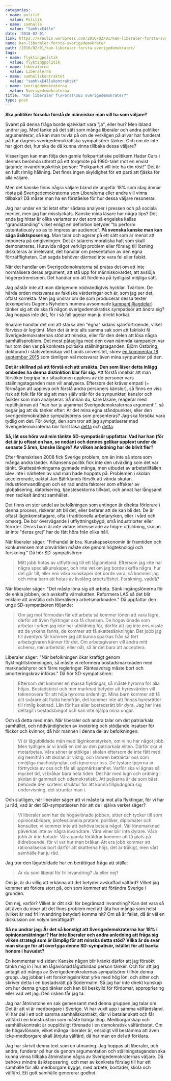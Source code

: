 ```yaml
---
categories:
- name: politik
  value: Politik
- name: samhalle
  value: "Samh\xE4lle"
date: '2016-02-01'
link: https://kraulis.wordpress.com/2016/02/01/kan-liberaler-forsta-sverigedemokrater/
name: kan-liberaler-forsta-sverigedemokrater
path: /2016/02/01/kan-liberaler-forsta-sverigedemokrater/
tags:
- name: flyktingpolitik
  value: flyktingpolitik
- name: liberalerna
  value: Liberalerna
- name: samhallskontraktet
  value: "samh\xE4llskontraktet"
- name: sverigedemokraterna
  value: Sverigedemokraterna
title: "Kan liberaler f\xF6rst\xE5 sverigedemokrater?"
type: post
---
```

**Ska politiker försöka förstå de människor man vill ha som väljare?**

Svaret på denna fråga borde självklart vara "ja", eller hur? Men ibland undrar jag. Med tanke på det sätt som många liberaler och andra politiker argumenterar, så kan man tvivla på om de verkligen på allvar har funderat på hur dagens sverigedemokratiska sympatisörer tänker. Och om de inte har gjort det, hur ska de då kunna vinna tillbaka dessa väljare?

Visserligen kan man följa den gamle folkpartistiske politikern Hadar Cars i dennes berömda utbrott på ett torgmöte på 1980-talet mot en envist tjatande invandringskritisk person: "Folkpartiet vill inte ha din röst!" Det är en fullt rimlig hållning. Det finns ingen skyldighet för ett parti att fjäska för alla väljare.

Men det kanske finns några väljare bland de ungefär 18% som idag ämnar rösta på Sverigedemokraterna som Liberalerna eller andra vill vinna tillbaka? Då måste man ha en förståelse för hur dessa väljare resonerar.



Jag har under en tid letat efter sådana analyser i pressen och på sociala medier, men jag har misslyckats. Kanske mina läsare har några tips? Det enda jag hittar är olika varianter av det som på engelska kallas "grandstanding" vilket enligt en definition betyder "to perform ostentatiously so as to impress an audience". **På svenska kanske man kan säga åsiktsposering.** Man talar och agerar på ett sätt som är menat att imponera på omgivningen. Det är talarens moraliska halt som skall demonstreras. Huruvida något verkligt problem eller förslag till lösning diskuteras är irrelevant, det handlar om presentation av den egna förträffligheten. Det sagda behöver därmed inte vara fel eller falskt.

När det handlar om Sverigedemokraterna så pratas det om att inte normalisera deras argument, att stå upp för människovärdet, att avslöja högerextremismen. Det handlar om att fördöma på tydligast möjliga sätt.

Jag påstår inte att man därigenom nödvändigtvis hycklar. Tvärtom. De hårda orden motsvaras av faktiska värderingar och är, som jag ser det, oftast korrekta. Men jag undrar om de som producerar dessa texter (exempelvis Dagens Nyheters numera avsomnade [kampanj #jagdelar](http://www.dn.se/ledare/peter-wolodarski-jagdelar-tron-pa-humanitet-och-medmansklighet/)) tänker sig att de ska få någon sverigedemokratisk sympatisör att ändra sig? Jag hoppas inte det, för i så fall agerar man ju direkt korkat. 

Snarare handlar det om att stärka den "egna" sidans självförtroende, vilket förvisso är legitimt. Men det är inte alls samma sak som att faktiskt få Sverigedemokraternas stöd att minska, eller för den delen att lösa några samhällsproblem. Det mest påtagliga med den ovan nämnda kampanjen var hur tom den var på konkreta politiska ställningstaganden. Björn Östbring, doktorand i statsvetenskap vid Lunds universitet, skrev [en kommentar 18 september 2015](https://bjornostbring.wordpress.com/2015/09/13/svar-till-peter-wolodarski/) som tämligen väl motsvarar även mina synpunkter på den.

**Det är skillnad på att förstå och att ursäkta. Den som läser detta inlägg ombedes ha denna distinktion klar för sig.** Att förstå innebär att man försöker begripa hur situationen upplevs av de personer vars ställningstaganden man vill analysera. Eftersom det kräver empati (= förmågan att uppleva och förstå andra personers känslor), så finns en viss risk att folk får för sig att man själv står för de synpunkter, känslor och åsikter som man analyserar. Så innan du, käre läsare, reagerar med reptilhjärnan att "han har ju anammat Sverigedemokraternas argument!", så begär jag att du tänker efter: Är det mina egna ståndpunkter, eller den sverigedemokratiske sympatisörens som presenteras? Jag ska försöka vara tydlig om det. För övrigt, den som tror att jag sympatiserar med Sverigedemokraterna bör först läsa [detta](/posts/) och [detta](/posts/).

**Så, låt oss höra vad min tänkte SD-sympatisör uppfattar. Vad har han (för det är ju oftast en han, se nedan) och dennes gelikar upplevt under de senaste 5 åren, kanske längre? Av vilken anledning har de blivit fler?**

Efter finanskrisen 2008 fick Sverige problem, om än inte så stora som många andra länder. Alliansens politik fick inte den utväxling som det var tänkt. Skattesänkningarna gynnade många, men utbudet av arbetstillfällen blev inte i närheten av vad man hade hoppats på. Problemen i skolan accelererade, oaktat Jan Björklunds försök att vända skutan. Industriomvandlingen och en rad andra faktorer som effekter av globalisering, datorisering, tjänstesektorns tillväxt, och annat har långsamt men radikalt ändrat samhället.

Det finns en stor andel av befolkningen som antingen är direkta förlorare i denna process, riskerar att bli det, eller befarar att de kan bli det. De är oftast låginkomsttagare, ofta i traditionella arbetaryrken, eller i vård och omsorg. De bor övervägande i utflyttningsbygd, små industriorter eller förorter. Deras barn är inte vidare intresserade av högre utbildning, skolan är inte "deras grej" har de fått höra från olika håll.

När liberaler säger: "Frihandel är bra. Kunskapsekonomin är framtiden och konkurrensen mot omvärlden måste ske genom högteknologi och forskning." Då hör SD-sympatisören:

> Mitt jobb hotas av utflyttning till ett låglöneland. Eftersom jag inte har några specialkunskaper, och inte vet om jag borde skaffa några, hur det går till, eller ens vilka kunskaper det borde vara, så kommer jag och mina barn att hotas av livslång arbetslöshet. Forskning, vaddå?

När liberaler säger: "Det måste löna sig att arbeta. Sänk ingångslönerna för de enkla jobben, och avskaffa värnskatten. Reformera LAS så det blir enklare att anställa och liberalisera arbetsmarknaden." Då uppfattar den unge SD-sympatisören följande:

> Om jag mot förmodan får ett arbete så kommer lönen att vara lägre, därför att även flyktingar ska få chansen. De högavlönade som arbetar i yrken jag inte har utbildning för, därför att jag inte ens visste att de yrkena fanns, de kommer att få skattesänkningar. Det jobb jag till äventyrs får kommer jag att kunna sparkas från så fort arbetsgivaren känner för det. Om arbetsgivaren vill ändra mitt schema, min arbetstid, eller nåt, så är det bara att acceptera.

Liberaler säger: "När befolkningen ökar kraftigt genom flyktingtillströmningen, så måste vi reformera bostadsmarknaden med marknadshyror och färre regleringar. Ränteavdrag måste bort och amorteringskrav införas." Då hör SD-sympatisören:

> Eftersom det kommer en massa flyktingar, så måste hyrorna för alla höjas. Bostadsbrist och mer marknad betyder att hyresvärden vill tokrenovera för att höja hyrorna ordentligt. Mina barn kommer att få allt svårare att flytta hemifrån, det kommer inte att finnas hyresrätter till rimlig kostnad. Lån för hus eller bostadsrätt blir dyra. Jag har inte deltagit i bostadsbingot och kan inte hjälpa mina ungar.

Och så detta med män. När liberaler och andra talar om det patriarkala samhället, och nödvändigheten av kvotering och stödjande insatser för flickor och kvinnor, då hör männen i denna del av befolkningen:

> Vi är lågutbildade män med låginkomstyrken, om vi nu har något jobb. Men tydligen är vi ändå en del av den patriarkala eliten. Därför ska vi motarbetas. Våra söner är stökiga i skolan eftersom de inte fått med sig hemifrån att skolan är viktig, och läraren betraktar oss som omöjliga machoslynglar, och ignorerar oss. De tystare tjejerna är förtryckta av oss och får all uppmärksamhet. Varför ska vi ägnas så mycket tid, vi bråkar bara hela tiden. Det här med lugn och ordning i skolan är gammalt och odemokratiskt. Att pojkarna är de som bäst behövde den sortens struktur för att kunna tillgodogöra sig undervisning, det struntar man i.

Och slutligen, när liberaler säger att vi måste ta mot alla flyktingar, för vi har ju råd, vad är det SD-sympatisören hör att de i själva verket säger?

> Vi liberaler som har de högavlönade jobben, sitter och tycker till som opinionsbildare, professionella pratare, politiker, diplomater och konsulter, vi kommer inte att behöva betala något. Vår lönemarknad påverkas inte av några invandrare. Våra viner blir inte dyrare. Våra jobb är inte hotade. Våra gamla föräldrar kommer att få plats på äldreboende, för vi vet hur man bråkar. Att era jobb kommer att rationaliseras bort därför att skatterna höjs, det är tråkigt, men vårt samhälle har ju råd.

Jag tror den lågutbildade har en berättigad fråga att ställa:

> Är du som liberal för fri invandring? Ja eller nej?

Om ja, är du villig att erkänna att det betyder avskaffad välfärd? Vilket jag kommer att förlora stort på, och som kommer att förändra Sverige i grunden.

Om nej, varför? Vilket är ditt skäl för begränsad invandring? Kan det vara så att även du inser att det finns problem med att låta hur många som helst (vilket är vad fri invandring betyder) komma hit? Om så är fallet, då är väl en diskussion om volym berättigad?

**Så nu undrar jag: Är det så konstigt att Sverigedemokraterna har 18% i opinionsmätningar? Har inte liberaler och andra anledning att fråga sig vilken strategi som är lämplig för att minska detta stöd? Vilka är de svar man ska ge för att övertyga denne SD-sympatisör, istället för att banka honom i huvudet?**

En kommentar vid sidan: Kanske någon blir kränkt därför att jag försökt tänka mig in i hur en lågavlönad lågutbildad person tänker. Och för att jag antagit att många av Sverigedemokraternas sympatisörer tillhör denna grupp. Jag jobbar i ett forskningsinriktat yrke med hög lön, och sitter och skriver detta i en bostadsrätt på Södermalm. Så jag har inte direkt kunskap om hur denna grupp tänker och kan bli beskylld för fördomar, appropriering eller vad vet jag. Den risken får jag ta.

Jag har åtminstone en sak gemensamt med denna gruppen jag talar om. Det är att vi är medborgare i Sverige. Vi har vuxit upp i samma välfärdsland. Vi har del i ett och samma samhällskontrakt, där vi betalar skatt och får välfärd i en konstruktion som måste hänga ihop. Medborgarskap och samhällskontrakt är oupplösligt förenade i en demokratisk välfärdsstat. Om de högavlönade, vilket många liberaler är, ensidigt vill bestämma att även icke-medborgare skall åtnjuta välfärd, då har man en del att förklara.

Jag har skrivit denna text som en utmaning. Jag hoppas att liberaler, och andra, funderar på hur de genom argumentation och ställningstaganden ska kunna vinna tillbaka åtminstone några av Sverigedemokraternas väljare. Då behövs mindre åsiktsposering, och mer av konkreta förslag till hur ett samhälle för alla medborgare byggs, med arbete, bostäder, skola och välfärd. Ett gott samhälle genererar godhet.

